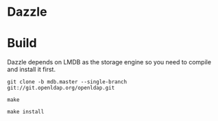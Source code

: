 Dazzle
======

Build
=====
Dazzle depends on LMDB as the storage engine so you need to compile and install it first.

`git clone -b mdb.master --single-branch git://git.openldap.org/openldap.git`

`make`

`make install`
